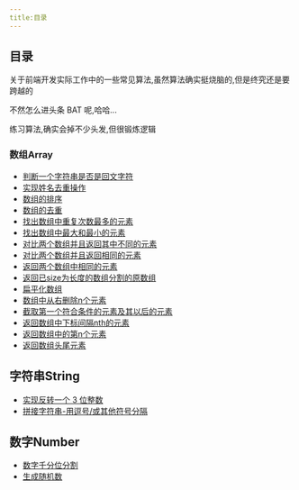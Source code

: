 ```yaml
---
title:目录
---
```


## 目录

关于前端开发实际工作中的一些常见算法,虽然算法确实挺烧脑的,但是终究还是要跨越的

不然怎么进头条 BAT 呢,哈哈...

练习算法,确实会掉不少头发,但很锻炼逻辑

### 数组Array

- [判断一个字符串是否是回文字符](./is-palindrome-character)
- [实现姓名去重操作](./name-duplication-operation)
- [数组的排序](./arraySort)
- [数组的去重](./array-unique)
- [找出数组中重复次数最多的元素](./array-findMostReEl)
- [找出数组中最大和最小的元素](./array-max-min-el)
- [对比两个数组并且返回其中不同的元素](./array-compare-two-diff-ele)
- [对比两个数组并且返回相同的元素](./array-compare-two-common-ele)
- [返回两个数组中相同的元素](./array-same-two-array)
- [返回已size为长度的数组分割的原数组](./array-return-size)
- [扁平化数组](./array-flat)
- [数组中从右删除n个元素](./array-from-right-delete-elem)
- [截取第一个符合条件的元素及其以后的元素](./array-split-elem)
- [返回数组中下标间隔nth的元素](./array-return-nth)
- [返回数组中的第n个元素](./array-return-n-elem)
- [返回数组头尾元素](./array-head-elem)

## 字符串String

- [实现反转一个 3 位整数](./reverse-three-init)
- [拼接字符串-用逗号/或其他符号分隔](./string-split)

## 数字Number

- [数字千分位分割]('./number-split')
- [生成随机数](./number-suijishu)